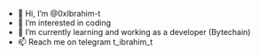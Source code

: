 - 👋 Hi, I’m @0xIbrahim-t
- 👀 I’m interested in coding
- 🌱 I’m currently learning and working as a developer (Bytechain)
- 📫 Reach me on telegram t_ibrahim_t

<!---
0xIbrahim-t/0xIbrahim-t is a ✨ special ✨ repository because its `README.md` (this file) appears on your GitHub profile.
You can click the Preview link to take a look at your changes.
--->
